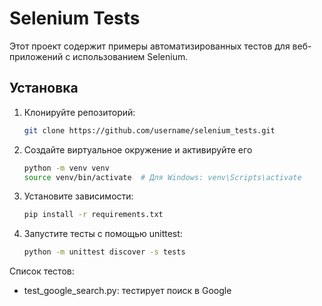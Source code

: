 # Selenium Tests

Этот проект содержит примеры автоматизированных тестов для веб-приложений с использованием Selenium.

## Установка

1. Клонируйте репозиторий:
   ```sh
   git clone https://github.com/username/selenium_tests.git
   
2. Создайте виртуальное окружение и активируйте его
    ```sh
   python -m venv venv
    source venv/bin/activate  # Для Windows: venv\Scripts\activate
3. Установите зависимости:
    ```sh
   pip install -r requirements.txt

4. Запустите тесты с помощью unittest:
    ```sh
   python -m unittest discover -s tests

Список тестов:
* test_google_search.py: тестирует поиск в Google

